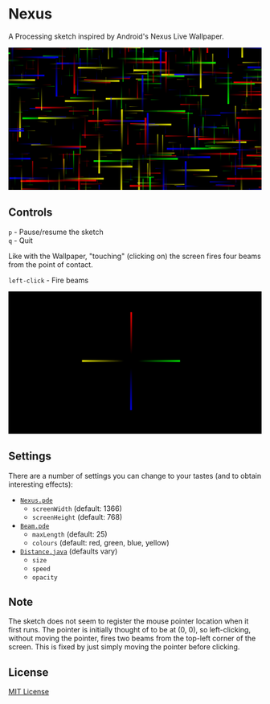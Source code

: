 # Nexus
A Processing sketch inspired by Android's Nexus Live Wallpaper.

![First screenshot of Nexus](https://github.com/adeijosol/Nexus/raw/master/img/screenshot1.png)

## Controls
`p` - Pause/resume the sketch  
`q` - Quit

Like with the Wallpaper, "touching" (clicking on) the screen fires four beams from the point of contact.

`left-click` - Fire beams

![Second screenshot of Nexus](https://github.com/adeijosol/Nexus/raw/master/img/screenshot2.png)

## Settings
There are a number of settings you can change to your tastes (and to obtain interesting effects):
- [`Nexus.pde`](https://github.com/adeijosol/Nexus/raw/master/Nexus.pde)
  - `screenWidth` (default: 1366)
  - `screenHeight` (default: 768)
- [`Beam.pde`](https://github.com/adeijosol/Nexus/raw/master/Beam.pde)
  - `maxLength` (default: 25)
  - `colours` (default: red, green, blue, yellow)
- [`Distance.java`](https://github.com/adeijosol/Nexus/raw/master/Distance.java) (defaults vary)
  - `size`
  - `speed`
  - `opacity`

## Note
The sketch does not seem to register the mouse pointer location when it first runs.
The pointer is initially thought of to be at (0, 0), so left-clicking, without moving the pointer, fires two beams from the top-left corner of the screen.
This is fixed by just simply moving the pointer before clicking.

## License
[MIT License](https://github.com/adeijosol/Nexus/raw/master/LICENSE)
